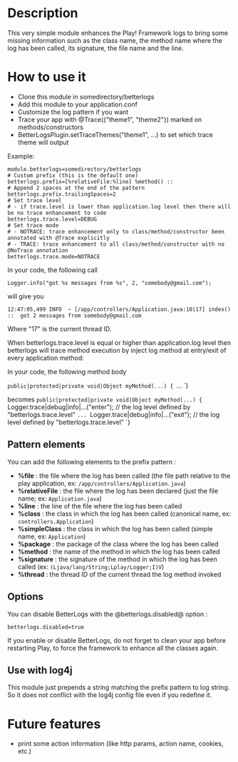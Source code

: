 # Description
This very simple module enhances the Play! Framework logs to bring some missing information such as the class name, the method name where the log has been called, its signature, the file name and the line.

# How to use it

* Clone this module in somedirectory/betterlogs
* Add this module to your application.conf
* Customize the log pattern if you want
* Trace your app with @Trace({"theme1", "theme2"}) marked on methods/constructors
* BetterLogsPlugin.setTraceThemes("theme1", ...) to set which trace theme will output

Example:

    module.betterlogs=somedirectory/betterlogs
    # Custom prefix (this is the default one)
    betterlogs.prefix=[%relativeFile:%line] %method() ::
    # Append 2 spaces at the end of the pattern
    betterlogs.prefix.trailingSpaces=2
    # Set trace level
    # - if trace.level is lower than application.log level then there will be no trace enhancement to code
    betterlogs.trace.level=DEBUG
    # Set trace mode
    # - NOTRACE: trace enhancement only to class/method/constructor been annotated with @Trace explicitly
    # - TRACE: trace enhancement to all class/method/constructor with no @NoTrace annotation
    betterlogs.trace.mode=NOTRACE


In your code, the following call

`Logger.info("got %s messages from %s", 2, "somebody@gmail.com");`

will give you

`12:47:05,499 INFO  ~ [/app/controllers/Application.java:10|17] index() ::  got 2 messages from somebody@gmail.com`

Where "17" is the current thread ID.

When betterlogs.trace.level is equal or higher than application.log level then betterlogs will trace method execution by inject log method at entry/exit of every application method:

In your code, the following method body

`public|protected|private void|Object myMethod(...) {
`...
`}

becomes
`public|protected|private void|Object myMethod(...) {
`Logger.trace|debug|info|...("enter"); // the log level defined by "betterlogs.trace.level"
`...
`Logger.trace|debug|info|...("exit"); // the log level defined by "betterlogs.trace.level"
`}


## Pattern elements

You can add the following elements to the prefix pattern :

* **%file** : the file where the log has been called (the file path relative to the play application, ex: `/app/controllers/Application.java`)
* **%relativeFile** : the file where the log has been declared (just the file name; ex: `Application.java`)
* **%line** : the line of the file where the log has been called
* **%class** : the class in which the log has been called (canonical name, ex: `controllers.Application`)
* **%simpleClass** : the class in which the log has been called (simple name, ex: `Application`)
* **%package** : the package of the class where the log has been called
* **%method** : the name of the method in which the log has been called
* **%signature** : the signature of the method in which the log has been called (ex: `(Ljava/lang/String;Lplay/Logger;I)V`)
* **%thread** : the thread ID of the current thread the log method invoked

## Options

You can disable BetterLogs with the @betterlogs.disabled@ option :

    betterlogs.disabled=true

If you enable or disable BetterLogs, do not forget to clean your app before restarting Play, to force the framework to enhance all the classes again.

## Use with log4j

This module just prepends a string matching the prefix pattern to log string. So it does not conflict with the log4j config file even if you redefine it.

# Future features

* print some action information (like http params, action name, cookies, etc.)
